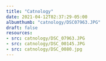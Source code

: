```yaml
---
title: "Catnology"
date: 2021-04-12T02:37:29-05:00
albumthumb: "catnology/DSC07963.JPG"
draft: false
resources:
- src: catnology/DSC_07963.JPG
- src: catnology/DSC_00145.JPG
- src: catnology/DSC_0080.jpg
---
```

